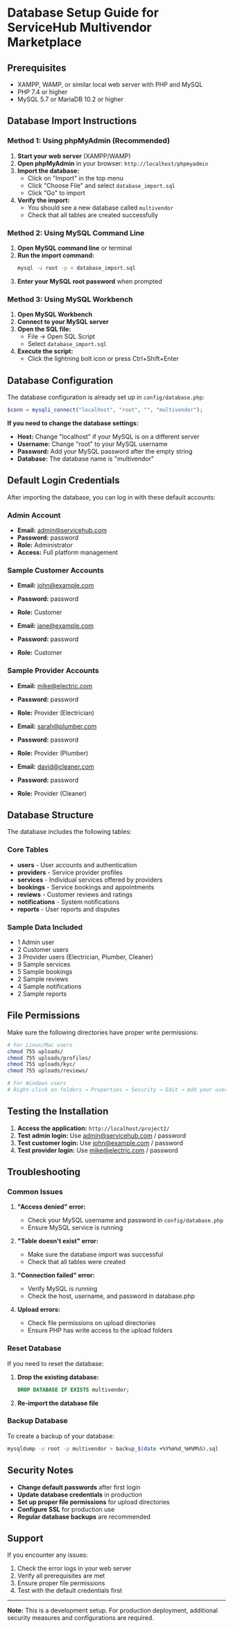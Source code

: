 # Database Setup Guide for ServiceHub Multivendor Marketplace

## Prerequisites
- XAMPP, WAMP, or similar local web server with PHP and MySQL
- PHP 7.4 or higher
- MySQL 5.7 or MariaDB 10.2 or higher

## Database Import Instructions

### Method 1: Using phpMyAdmin (Recommended)

1. **Start your web server** (XAMPP/WAMP)
2. **Open phpMyAdmin** in your browser: `http://localhost/phpmyadmin`
3. **Import the database:**
   - Click on "Import" in the top menu
   - Click "Choose File" and select `database_import.sql`
   - Click "Go" to import
4. **Verify the import:**
   - You should see a new database called `multivendor`
   - Check that all tables are created successfully

### Method 2: Using MySQL Command Line

1. **Open MySQL command line** or terminal
2. **Run the import command:**
   ```bash
   mysql -u root -p < database_import.sql
   ```
3. **Enter your MySQL root password** when prompted

### Method 3: Using MySQL Workbench

1. **Open MySQL Workbench**
2. **Connect to your MySQL server**
3. **Open the SQL file:**
   - File → Open SQL Script
   - Select `database_import.sql`
4. **Execute the script:**
   - Click the lightning bolt icon or press Ctrl+Shift+Enter

## Database Configuration

The database configuration is already set up in `config/database.php`:

```php
$conn = mysqli_connect("localhost", "root", "", "multivendor");
```

**If you need to change the database settings:**
- **Host:** Change "localhost" if your MySQL is on a different server
- **Username:** Change "root" to your MySQL username
- **Password:** Add your MySQL password after the empty string
- **Database:** The database name is "multivendor"

## Default Login Credentials

After importing the database, you can log in with these default accounts:

### Admin Account
- **Email:** admin@servicehub.com
- **Password:** password
- **Role:** Administrator
- **Access:** Full platform management

### Sample Customer Accounts
- **Email:** john@example.com
- **Password:** password
- **Role:** Customer

- **Email:** jane@example.com
- **Password:** password
- **Role:** Customer

### Sample Provider Accounts
- **Email:** mike@electric.com
- **Password:** password
- **Role:** Provider (Electrician)

- **Email:** sarah@plumber.com
- **Password:** password
- **Role:** Provider (Plumber)

- **Email:** david@cleaner.com
- **Password:** password
- **Role:** Provider (Cleaner)

## Database Structure

The database includes the following tables:

### Core Tables
- **users** - User accounts and authentication
- **providers** - Service provider profiles
- **services** - Individual services offered by providers
- **bookings** - Service bookings and appointments
- **reviews** - Customer reviews and ratings
- **notifications** - System notifications
- **reports** - User reports and disputes

### Sample Data Included
- 1 Admin user
- 2 Customer users
- 3 Provider users (Electrician, Plumber, Cleaner)
- 9 Sample services
- 5 Sample bookings
- 2 Sample reviews
- 4 Sample notifications
- 2 Sample reports

## File Permissions

Make sure the following directories have proper write permissions:

```bash
# For Linux/Mac users
chmod 755 uploads/
chmod 755 uploads/profiles/
chmod 755 uploads/kyc/
chmod 755 uploads/reviews/

# For Windows users
# Right-click on folders → Properties → Security → Edit → Add your user with Full Control
```

## Testing the Installation

1. **Access the application:** `http://localhost/project2/`
2. **Test admin login:** Use admin@servicehub.com / password
3. **Test customer login:** Use john@example.com / password
4. **Test provider login:** Use mike@electric.com / password

## Troubleshooting

### Common Issues

1. **"Access denied" error:**
   - Check your MySQL username and password in `config/database.php`
   - Ensure MySQL service is running

2. **"Table doesn't exist" error:**
   - Make sure the database import was successful
   - Check that all tables were created

3. **"Connection failed" error:**
   - Verify MySQL is running
   - Check the host, username, and password in database.php

4. **Upload errors:**
   - Check file permissions on upload directories
   - Ensure PHP has write access to the upload folders

### Reset Database

If you need to reset the database:

1. **Drop the existing database:**
   ```sql
   DROP DATABASE IF EXISTS multivendor;
   ```

2. **Re-import the database file**

### Backup Database

To create a backup of your database:

```bash
mysqldump -u root -p multivendor > backup_$(date +%Y%m%d_%H%M%S).sql
```

## Security Notes

- **Change default passwords** after first login
- **Update database credentials** in production
- **Set up proper file permissions** for upload directories
- **Configure SSL** for production use
- **Regular database backups** are recommended

## Support

If you encounter any issues:
1. Check the error logs in your web server
2. Verify all prerequisites are met
3. Ensure proper file permissions
4. Test with the default credentials first

---

**Note:** This is a development setup. For production deployment, additional security measures and configurations are required. 